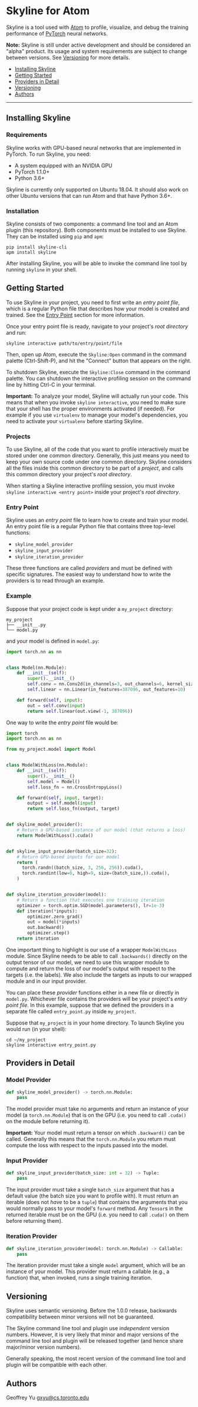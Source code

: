# Skyline for Atom

Skyline is a tool used with [Atom](https://atom.io) to profile, visualize, and
debug the training performance of [PyTorch](https://pytorch.org) neural
networks.

**Note:** Skyline is still under active development and should be considered an
"alpha" product. Its usage and system requirements are subject to change
between versions. See [Versioning](#versioning) for more details.

- [Installing Skyline](#installing-skyline)
- [Getting Started](#getting-started)
- [Providers in Detail](#providers-in-detail)
- [Versioning](#versioning)
- [Authors](#authors)

-------------------------------------------------------------------------------

## Installing Skyline

### Requirements

Skyline works with GPU-based neural networks that are implemented in PyTorch.
To run Skyline, you need:

- A system equipped with an NVIDIA GPU
- PyTorch 1.1.0+
- Python 3.6+

Skyline is currently only supported on Ubuntu 18.04. It should also work on
other Ubuntu versions that can run Atom and that have Python 3.6+.


### Installation

Skyline consists of two components: a command line tool and an Atom plugin
(this repository). Both components must be installed to use Skyline. They can
be installed using `pip` and `apm`:

```
pip install skyline-cli
apm install skyline
```

After installing Skyline, you will be able to invoke the command line tool by
running `skyline` in your shell.


## Getting Started

To use Skyline in your project, you need to first write an *entry point file*,
which is a regular Python file that describes how your model is created and
trained. See the [Entry Point](#entry-point) section for more information.

Once your entry point file is ready, navigate to your project's *root
directory* and run:

```
skyline interactive path/to/entry/point/file
```

Then, open up Atom, execute the `Skyline:Open` command in the command palette
(Ctrl-Shift-P), and hit the "Connect" button that appears on the right.

To shutdown Skyline, execute the `Skyline:Close` command in the command
palette. You can shutdown the interactive profiling session on the command line
by hitting Ctrl-C in your terminal.

**Important:** To analyze your model, Skyline will actually run your code. This
means that when you invoke `skyline interactive`, you need to make sure that
your shell has the proper environments activated (if needed). For example if
you use `virtualenv` to manage your model's dependencies, you need to activate
your `virtualenv` before starting Skyline.


### Projects

To use Skyline, all of the code that you want to profile interactively must be
stored under one common directory. Generally, this just means you need to keep
your own source code under one common directory. Skyline considers all the
files inside this common directory to be part of a *project*, and calls this
common directory your project's *root directory*.

When starting a Skyline interactive profiling session, you must invoke `skyline
interactive <entry point>` inside your project's *root directory*.


### Entry Point

Skyline uses an *entry point* file to learn how to create and train your model.
An entry point file is a regular Python file that contains three top-level
functions:

- `skyline_model_provider`
- `skyline_input_provider`
- `skyline_iteration_provider`

These three functions are called *providers* and must be defined with specific
signatures. The easiest way to understand how to write the providers is to read
through an example.


### Example

Suppose that your project code is kept under a `my_project` directory:

```
my_project
├── __init__.py
└── model.py
```

and your model is defined in `model.py`:

```python
import torch.nn as nn


class Model(nn.Module):
    def __init__(self):
        super().__init__()
        self.conv = nn.Conv2d(in_channels=3, out_channels=6, kernel_size=3)
        self.linear = nn.Linear(in_features=387096, out_features=10)

    def forward(self, input):
        out = self.conv(input)
        return self.linear(out.view(-1, 387096))
```

One way to write the *entry point* file would be:

```python
import torch
import torch.nn as nn

from my_project.model import Model


class ModelWithLoss(nn.Module):
    def __init__(self):
        super().__init__()
        self.model = Model()
        self.loss_fn = nn.CrossEntropyLoss()

    def forward(self, input, target):
        output = self.model(input)
        return self.loss_fn(output, target)


def skyline_model_provider():
    # Return a GPU-based instance of our model (that returns a loss)
    return ModelWithLoss().cuda()


def skyline_input_provider(batch_size=32):
    # Return GPU-based inputs for our model
    return (
      torch.randn((batch_size, 3, 256, 256)).cuda(),
      torch.randint(low=0, high=9, size=(batch_size,)).cuda(),
    )


def skyline_iteration_provider(model):
    # Return a function that executes one training iteration
    optimizer = torch.optim.SGD(model.parameters(), lr=1e-3)
    def iteration(*inputs):
        optimizer.zero_grad()
        out = model(*inputs)
        out.backward()
        optimizer.step()
    return iteration
```

One important thing to highlight is our use of a wrapper `ModelWithLoss`
module. Since Skyline needs to be able to call `.backwards()` directly on the
output tensor of our model, we need to use this wrapper module to compute and
return the loss of our model's output with respect to the targets (i.e. the
labels). We also include the targets as inputs to our wrapped module and in our
input provider.

You can place these *provider* functions either in a new file or directly in
`model.py`. Whichever file contains the providers will be your project's *entry
point file*. In this example, suppose that we defined the providers in a
separate file called `entry_point.py` inside `my_project`.

Suppose that `my_project` is in your home directory. To launch Skyline you
would run (in your shell):

```
cd ~/my_project
skyline interactive entry_point.py
```


## Providers in Detail

### Model Provider

```python
def skyline_model_provider() -> torch.nn.Module:
    pass
```

The model provider must take no arguments and return an instance of your model
(a `torch.nn.Module`) that is on the GPU (i.e. you need to call `.cuda()` on
the module before returning it).

**Important:** Your model must return a tensor on which `.backward()` can be
called. Generally this means that the `torch.nn.Module` you return must compute
the loss with respect to the inputs passed into the model.


### Input Provider

```python
def skyline_input_provider(batch_size: int = 32) -> Tuple:
    pass
```

The input provider must take a single `batch_size` argument that has a default
value (the batch size you want to profile with). It must return an iterable
(does not *have* to be a `tuple`) that contains the arguments that you would
normally pass to your model's `forward` method. Any `Tensor`s in the returned
iterable must be on the GPU (i.e. you need to call `.cuda()` on them before
returning them).


### Iteration Provider

```python
def skyline_iteration_provider(model: torch.nn.Module) -> Callable:
    pass
```

The iteration provider must take a single `model` argument, which will be an
instance of your model. This provider must return a callable (e.g., a function)
that, when invoked, runs a single training iteration.


## Versioning

Skyline uses semantic versioning. Before the 1.0.0 release, backwards
compatibility between minor versions will not be guaranteed.

The Skyline command line tool and plugin use *independent* version numbers.
However, it is very likely that minor and major versions of the command line
tool and plugin will be released together (and hence share major/minor version
numbers).

Generally speaking, the most recent version of the command line tool and plugin
will be compatible with each other.


## Authors

Geoffrey Yu <gxyu@cs.toronto.edu>
